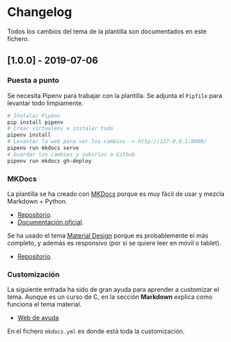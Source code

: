 # Changelog

Todos los cambios del tema de la plantilla son documentados en este fichero.

## [1.0.0] - 2019-07-06

### Puesta a punto

Se necesita Pipenv para trabajar con la plantilla. Se adjunta el `Pipfile` para levantar todo limpiamente.

```bash
# Instalar Pipenv
pip install pipenv
# Crear virtualenv e instalar todo
pipenv install
# Levantar la web para ver los cambios -> http://127.0.0.1:8000/
pipenv run mkdocs serve
# Guardar los cambios y subirlos a Github
pipenv run mkdocs gh-deploy
```

### MKDocs

La plantilla se ha creado con [MKDocs](https://www.mkdocs.org/) porque es muy fácil de usar y mezcla Markdown + Python.

* [Repositorio](https://github.com/mkdocs/mkdocs).
* [Documentación oficial](https://mkdocs.readthedocs.io/en/stable/).

Se ha usado el tema [Material Design](https://squidfunk.github.io/mkdocs-material/) porque es probablemente el más completo, y además es responsivo (por si se quiere leer en móvil o tablet).

* [Repositorio](https://github.com/squidfunk/mkdocs-material).

### Customización

La siguiente entrada ha sido de gran ayuda para aprender a customizar el tema. Aunque es un curso de C, en la sección **Markdown** explica como funciona el tema material.

* [Web de ayuda](http://cuartas.es/c/markdown/)

En el fichero `mkdocs.yml` es donde está toda la customización.

